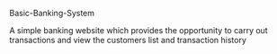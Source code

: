Basic-Banking-System

A simple banking website which provides the opportunity to carry out transactions and view the customers list and transaction history
